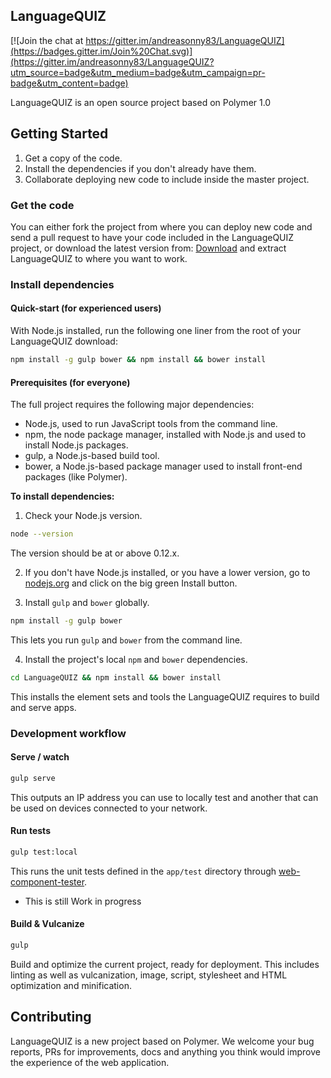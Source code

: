 ## LanguageQUIZ

[![Join the chat at https://gitter.im/andreasonny83/LanguageQUIZ](https://badges.gitter.im/Join%20Chat.svg)](https://gitter.im/andreasonny83/LanguageQUIZ?utm_source=badge&utm_medium=badge&utm_campaign=pr-badge&utm_content=badge)

LanguageQUIZ is an open source project based on Polymer 1.0

## Getting Started

1. Get a copy of the code.
2. Install the dependencies if you don't already have them.
3. Collaborate deploying new code to include inside the master project.

### Get the code

You can either fork the project from where you can deploy new code and send a pull request to have your code included in the LanguageQUIZ project, or download the latest version from:
[Download](https://github.com/andreasonny83/LanguageQUIZ) and extract LanguageQUIZ to where you want to work.

### Install dependencies

#### Quick-start (for experienced users)

With Node.js installed, run the following one liner from the root of your LanguageQUIZ download:

```sh
npm install -g gulp bower && npm install && bower install
```

#### Prerequisites (for everyone)

The full project requires the following major dependencies:

- Node.js, used to run JavaScript tools from the command line.
- npm, the node package manager, installed with Node.js and used to install Node.js packages.
- gulp, a Node.js-based build tool.
- bower, a Node.js-based package manager used to install front-end packages (like Polymer).

**To install dependencies:**

1)  Check your Node.js version.

```sh
node --version
```

The version should be at or above 0.12.x.

2)  If you don't have Node.js installed, or you have a lower version, go to [nodejs.org](https://nodejs.org) and click on the big green Install button.

3)  Install `gulp` and `bower` globally.

```sh
npm install -g gulp bower
```

This lets you run `gulp` and `bower` from the command line.

4)  Install the project's local `npm` and `bower` dependencies.

```sh
cd LanguageQUIZ && npm install && bower install
```

This installs the element sets and tools the LanguageQUIZ requires to build and serve apps.

### Development workflow

#### Serve / watch

```sh
gulp serve
```

This outputs an IP address you can use to locally test and another that can be used on devices connected to your network.

#### Run tests

```sh
gulp test:local
```

This runs the unit tests defined in the `app/test` directory through [web-component-tester](https://github.com/Polymer/web-component-tester).

* This is still Work in progress

#### Build & Vulcanize

```sh
gulp
```

Build and optimize the current project, ready for deployment. This includes linting as well as vulcanization, image, script, stylesheet and HTML optimization and minification.

## Contributing

LanguageQUIZ is a new project based on Polymer. We welcome your bug reports, PRs for improvements, docs and anything you think would improve the experience of the web application.
